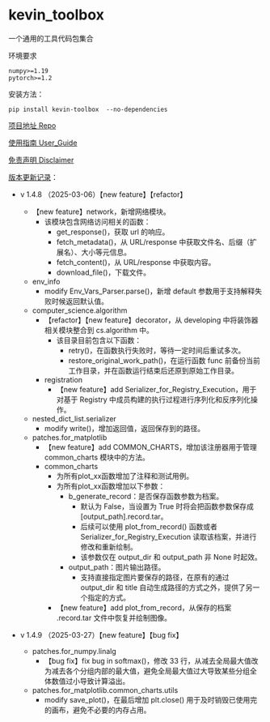 # kevin_toolbox

一个通用的工具代码包集合



环境要求

```shell
numpy>=1.19
pytorch>=1.2
```

安装方法：

```shell
pip install kevin-toolbox  --no-dependencies
```



[项目地址 Repo](https://github.com/cantbeblank96/kevin_toolbox)

[使用指南 User_Guide](./notes/User_Guide.md)

[免责声明 Disclaimer](./notes/Disclaimer.md)

[版本更新记录](./notes/Release_Record.md)：

- v 1.4.8 （2025-03-06）【new feature】【refactor】

  - 【new feature】network，新增网络模块。
    - 该模块包含网络访问相关的函数：
      - get_response()，获取 url 的响应。
      - fetch_metadata()，从 URL/response 中获取文件名、后缀（扩展名）、大小等元信息。
      - fetch_content()，从 URL/response 中获取内容。
      - download_file()，下载文件。
  - env_info
    - modify Env_Vars_Parser.parse()，新增 default 参数用于支持解释失败时候返回默认值。
  - computer_science.algorithm
    - 【refactor】【new feature】decorator，从 developing 中将装饰器相关模块整合到 cs.algorithm 中。
      - 该目录目前包含以下函数：
        - retry()，在函数执行失败时，等待一定时间后重试多次。
        - restore_original_work_path()，在运行函数 func 前备份当前工作目录，并在函数运行结束后还原到原始工作目录。
    - registration
      - 【new feature】add Serializer_for_Registry_Execution，用于对基于 Registry 中成员构建的执行过程进行序列化和反序列化操作。
  - nested_dict_list.serializer
    - modify write()，增加返回值，返回保存到的路径。
  - patches.for_matplotlib
    - 【new feature】add COMMON_CHARTS，增加该注册器用于管理 common_charts 模块中的方法。
    - common_charts
      - 为所有plot_xx函数增加了注释和测试用例。
      - 为所有plot_xx函数增加以下参数：
        - b_generate_record：是否保存函数参数为档案。
          - 默认为 False，当设置为 True 时将会把函数参数保存成 [output_path].record.tar。
          - 后续可以使用 plot_from_record() 函数或者 Serializer_for_Registry_Execution 读取该档案，并进行修改和重新绘制。
          - 该参数仅在 output_dir 和 output_path 非 None 时起效。
        - output_path：图片输出路径。
          - 支持直接指定图片要保存的路径，在原有的通过 output_dir 和 title 自动生成路径的方式之外，提供了另一个指定的方式。
      - 【new feature】add plot_from_record，从保存的档案 .record.tar 文件中恢复并绘制图像。
- v 1.4.9 （2025-03-27）【new feature】【bug fix】

  - patches.for_numpy.linalg
    - 【bug fix】fix bug in softmax()，修改 33 行，从减去全局最大值改为减去各个分组内部的最大值，避免全局最大值过大导致某些分组全体数值过小导致计算溢出。
  - patches.for_matplotlib.common_charts.utils
    - modify save_plot()，在最后增加 plt.close() 用于及时销毁已使用完的画布，避免不必要的内存占用。
